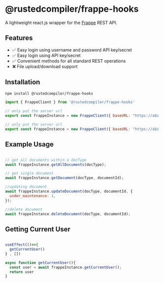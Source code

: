 # @rustedcompiler/frappe-hooks

A lightweight react.js wrapper for the [Frappe](https://docs.frappe.io/framework/user/en/api/rest) REST API. 

## Features

- ✅ Easy login using username and password API key/secret
- ✅ Easy login using API key/secret
- ✅ Convenient methods for all standard REST operations
- ❌ File upload/download support

## Installation

```bash
npm install @rustedcompiler/frappe-hooks
```

```jsx
import { FrappeClient } from '@rustedcompiler/frappe-hooks'

// only put the server url
export const frappeInstance = new FrappeClient({ baseURL: "https://abc.com" })

// only put the server url
export const frappeInstance = new FrappeClient({ baseURL: "https://abc.com" , token:"api_key:api_secret"})


```
## Example Usage
```jsx

// get all documents within a docType
await frappeInstance.getAllDocuments(docType);

// get single document
await frappeInstance.getDocument(docType, documentId);

//updating document
await frappeInstance.updateDocument(docType, documentId, {
  under_maintenance: 1,
});

//delete document
await frappeInstance.deleteDocument(docType, documentId);
```

## Getting Current User
```jsx

useEffect(()=>{
  getCurrentUser()
} , [])

async function getCurrentUser(){
  const user = await frappeInstance.getCurrentUser();
  return user
}


```